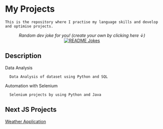 # My Projects

    This is the repository where I practise my language skills and develop and optimise projects.

<div align="center">
    <i>Random dev joke for you! (create your own by clicking here ↓)</i><br>
    <a href="https://readme-jokes.vercel.app"><img align="center" src="https://readme-jokes.vercel.app/api" alt="README Jokes"></a>
</div>   


## Description
  
  Data Analysis
      
      Data Analysis of dataset using Python and SQL
      
  Automation with Selenium
    
      Selenium projects by using Python and Java
      
## Next JS Projects

<a href="https://weather-app-drab-psi.vercel.app/">Weather Application </a>
      
 
